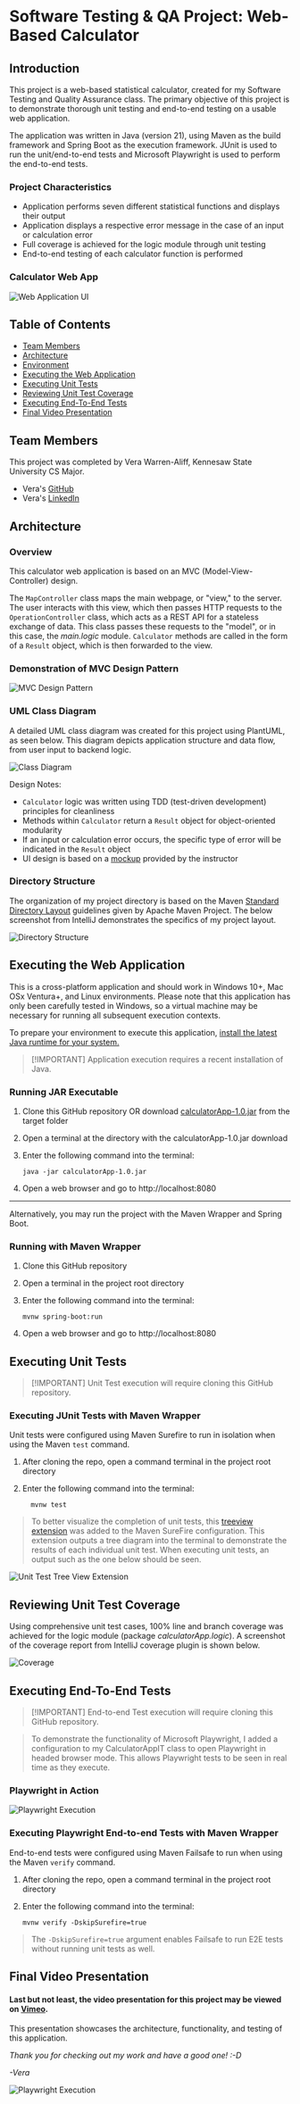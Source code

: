 # Software Testing & QA Project: Web-Based Calculator

## Introduction

This project is a web-based statistical calculator, created for my Software Testing and Quality Assurance class.
The primary objective of this project is to demonstrate thorough unit testing and end-to-end testing on a usable web application.

The application was written in Java (version 21), using Maven as the build framework and Spring Boot as the execution framework.
JUnit is used to run the unit/end-to-end tests and Microsoft Playwright is used to perform the end-to-end tests.


### Project Characteristics
- Application performs seven different statistical functions and displays their output
- Application displays a respective error message in the case of an input or calculation error
- Full coverage is achieved for the logic module through unit testing
- End-to-end testing of each calculator function is performed

### Calculator Web App
![Web Application UI](assets/WebAppUI.png)

## Table of Contents

- [Team Members](#team-members)
- [Architecture](#architecture)
- [Environment](#environment)
- [Executing the Web Application](#executing-the-web-application)
- [Executing Unit Tests](#executing-unit-tests)
- [Reviewing Unit Test Coverage](#reviewing-unit-test-coverage)
- [Executing End-To-End Tests](#executing-end-to-end-tests)
- [Final Video Presentation](#final-video-presentation)


## Team Members

This project was completed by Vera Warren-Aliff, Kennesaw State University CS Major.
- Vera's [GitHub](https://github.com/wvwa25)
- Vera's [LinkedIn](https://www.linkedin.com/in/william-warren-aliff-10712b150/)


## Architecture

### Overview

This calculator web application is based on an MVC (Model-View-Controller) design.

The `MapController` class maps the main webpage, or "view," to the server.
The user interacts with this view, which then passes HTTP requests to the `OperationController` class, which acts as a REST API for a stateless exchange of data.
This class passes these requests to the "model", or in this case, the *main.logic* module.
`Calculator` methods are called in the form of a `Result` object, which is then forwarded to the view.

### Demonstration of MVC Design Pattern

![MVC Design Pattern](assets/MVCDesign.png)

### UML Class Diagram

A detailed UML class diagram was created for this project using PlantUML, as seen below.
This diagram depicts application structure and data flow, from user input to backend logic.

![Class Diagram](assets/ClassDiagram.png)

Design Notes:
- `Calculator` logic was written using TDD (test-driven development) principles for cleanliness
- Methods within `Calculator` return a `Result` object for object-oriented modularity
- If an input or calculation error occurs, the specific type of error will be indicated in the `Result` object
- UI design is based on a [mockup](https://app.moqups.com/MvLts3wDDVQ8TNQBIdQN5nOCilbNhjYo/view/page/ac244bb80) provided by the instructor

### Directory Structure

The organization of my project directory is based on the Maven [Standard Directory Layout]((https://maven.apache.org/guides/introduction/introduction-to-the-standard-directory-layout.html)) guidelines given by Apache Maven Project.
The below screenshot from IntelliJ demonstrates the specifics of my project layout.

![Directory Structure](assets/Directory.png)


## Executing the Web Application

This is a cross-platform application and should work in Windows 10+, Mac OSx Ventura+, and Linux environments.
Please note that this application has only been carefully tested in Windows, so a virtual machine may be necessary for running all subsequent execution contexts.

To prepare your environment to execute this application, [install the latest Java runtime for your system.](https://www.java.com/en/download/manual.jsp)

>  [!IMPORTANT]
> Application execution requires a recent installation of Java.

### Running JAR Executable
1. Clone this GitHub repository OR download [calculatorApp-1.0.jar](target/calculatorApp-1.0.jar) from the target folder
2. Open a terminal at the directory with the calculatorApp-1.0.jar download
3. Enter the following command into the terminal:

       java -jar calculatorApp-1.0.jar
4. Open a web browser and go to http://localhost:8080

-----

Alternatively, you may run the project with the Maven Wrapper and Spring Boot.

### Running with Maven Wrapper
1. Clone this GitHub repository
2. Open a terminal in the project root directory
3. Enter the following command into the terminal:
   
       mvnw spring-boot:run
5. Open a web browser and go to http://localhost:8080


## Executing Unit Tests

>  [!IMPORTANT]
> Unit Test execution will require cloning this GitHub repository.

### Executing JUnit Tests with Maven Wrapper

Unit tests were configured using Maven Surefire to run in isolation when using the Maven `test` command.

1. After cloning the repo, open a command terminal in the project root directory
2. Enter the following command into the terminal:

         mvnw test

> To better visualize the completion of unit tests, this [treeview extension](https://medium.com/wearewaes/my-journey-to-a-clear-test-output-in-maven-df82fe272249) was added to the Maven SureFire configuration.
> This extension outputs a tree diagram into the terminal to demonstrate the results of each individual unit test.
> When executing unit tests, an output such as the one below should be seen.

![Unit Test Tree View Extension](assets/UnitTestTreeView.png)

## Reviewing Unit Test Coverage

Using comprehensive unit test cases, 100% line and branch coverage was achieved for the logic module (package *calculatorApp.logic*).
A screenshot of the coverage report from IntelliJ coverage plugin is shown below.

![Coverage](assets/Coverage.png)


## Executing End-To-End Tests

>  [!IMPORTANT]
> End-to-end Test execution will require cloning this GitHub repository.

> To demonstrate the functionality of Microsoft Playwright, I added a configuration to my CalculatorAppIT class to open Playwright in headed browser mode.
> This allows Playwright tests to be seen in real time as they execute.

### Playwright in Action
![Playwright Execution](assets/Playwright.gif)

### Executing Playwright End-to-end Tests with Maven Wrapper

End-to-end tests were configured using Maven Failsafe to run when using the Maven `verify` command.

1. After cloning the repo, open a command terminal in the project root directory
2. Enter the following command into the terminal:

       mvnw verify -DskipSurefire=true

> The `-DskipSurefire=true` argument enables Failsafe to run E2E tests without running unit tests as well.


## Final Video Presentation

#### Last but not least, the video presentation for this project may be viewed on [Vimeo](https://vimeo.com/1035858697).
This presentation showcases the  architecture, functionality, and testing of this application.

*Thank you for checking out my work and have a good one! :-D*

*-Vera*

![Playwright Execution](assets/ThankYou.gif)
